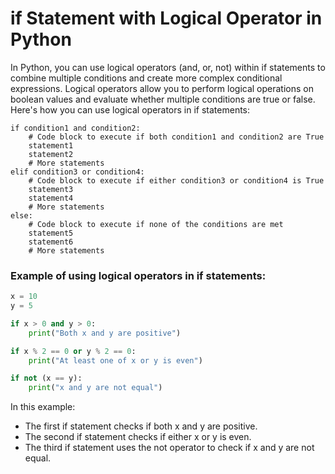 # if Statement with Logical Operator in Python

In Python, you can use logical operators (and, or, not) within if statements to combine multiple conditions and create more complex conditional expressions. Logical operators allow you to perform logical operations on boolean values and evaluate whether multiple conditions are true or false. Here's how you can use logical operators in if statements:

```
if condition1 and condition2:
    # Code block to execute if both condition1 and condition2 are True
    statement1
    statement2
    # More statements
elif condition3 or condition4:
    # Code block to execute if either condition3 or condition4 is True
    statement3
    statement4
    # More statements
else:
    # Code block to execute if none of the conditions are met
    statement5
    statement6
    # More statements
```

### Example of using logical operators in if statements:

```python
x = 10
y = 5

if x > 0 and y > 0:
    print("Both x and y are positive")

if x % 2 == 0 or y % 2 == 0:
    print("At least one of x or y is even")

if not (x == y):
    print("x and y are not equal")
```

In this example:

- The first if statement checks if both x and y are positive.
- The second if statement checks if either x or y is even.
- The third if statement uses the not operator to check if x and y are not equal.